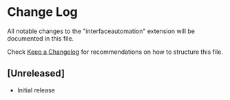# Change Log

All notable changes to the "interfaceautomation" extension will be documented in this file.

Check [Keep a Changelog](http://keepachangelog.com/) for recommendations on how to structure this file.

## [Unreleased]

- Initial release